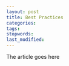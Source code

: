 ```yaml
---
layout: post
title: Best Practices
categories:
tags:
stopwords:
last_modified:
---
```


The article goes here

